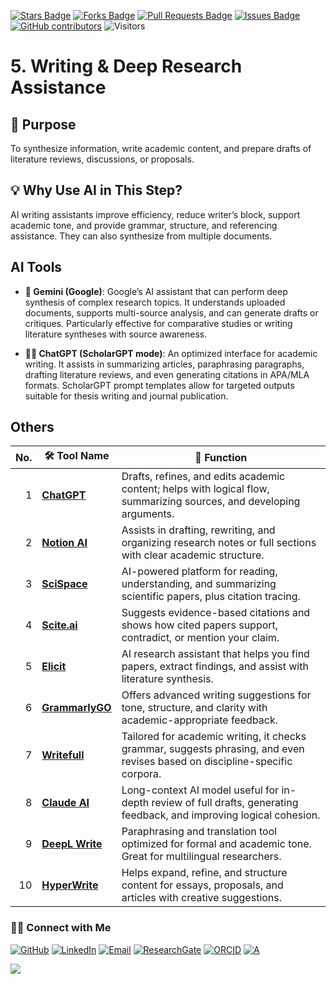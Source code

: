 <a href="https://github.com/drshahizan/short-course/stargazers"><img src="https://img.shields.io/github/stars/drshahizan/short-course" alt="Stars Badge"/></a>
<a href="https://github.com/drshahizan/short-course/network/members"><img src="https://img.shields.io/github/forks/drshahizan/short-course" alt="Forks Badge"/></a>
<a href="https://github.com/drshahizan/short-course/pulls"><img src="https://img.shields.io/github/issues-pr/drshahizan/short-course" alt="Pull Requests Badge"/></a>
<a href="https://github.com/drshahizan/short-course"><img src="https://img.shields.io/github/issues/drshahizan/short-course" alt="Issues Badge"/></a>
<a href="https://github.com/drshahizan/short-course/graphs/contributors"><img alt="GitHub contributors" src="https://img.shields.io/github/contributors/drshahizan/short-course?color=2b9348"></a>
![Visitors](https://api.visitorbadge.io/api/visitors?path=https%3A%2F%2Fgithub.com%2Fdrshahizan%2Fshort-course&labelColor=%23d9e3f0&countColor=%23697689&style=flat)

# 5. Writing & Deep Research Assistance

## 🔸 Purpose
To synthesize information, write academic content, and prepare drafts of literature reviews, discussions, or proposals.

## 💡 Why Use AI in This Step?
AI writing assistants improve efficiency, reduce writer’s block, support academic tone, and provide grammar, structure, and referencing assistance. They can also synthesize from multiple documents.

## AI Tools
* **🔬 Gemini (Google)**:
Google’s AI assistant that can perform deep synthesis of complex research topics. It understands uploaded documents, supports multi-source analysis, and can generate drafts or critiques. Particularly effective for comparative studies or writing literature syntheses with source awareness.

* **🧑‍🎓 ChatGPT (ScholarGPT mode)**:
An optimized interface for academic writing. It assists in summarizing articles, paraphrasing paragraphs, drafting literature reviews, and even generating citations in APA/MLA formats. ScholarGPT prompt templates allow for targeted outputs suitable for thesis writing and journal publication.

## Others

| No. | 🛠 **Tool Name**                                  | 📖 **Function**                                                                                                             |
| --: | ------------------------------------------------- | --------------------------------------------------------------------------------------------------------------------------- |
|   1 | [**ChatGPT**](https://chat.openai.com/)           | Drafts, refines, and edits academic content; helps with logical flow, summarizing sources, and developing arguments.        |
|   2 | [**Notion AI**](https://www.notion.so/product/ai) | Assists in drafting, rewriting, and organizing research notes or full sections with clear academic structure.               |
|   3 | [**SciSpace**](https://typeset.io/scispace/)      | AI-powered platform for reading, understanding, and summarizing scientific papers, plus citation tracing.                   |
|   4 | [**Scite.ai**](https://scite.ai/)                 | Suggests evidence-based citations and shows how cited papers support, contradict, or mention your claim.                    |
|   5 | [**Elicit**](https://elicit.org/)                 | AI research assistant that helps you find papers, extract findings, and assist with literature synthesis.                   |
|   6 | [**GrammarlyGO**](https://www.grammarly.com/go)   | Offers advanced writing suggestions for tone, structure, and clarity with academic-appropriate feedback.                    |
|   7 | [**Writefull**](https://writefull.com/)           | Tailored for academic writing, it checks grammar, suggests phrasing, and even revises based on discipline-specific corpora. |
|   8 | [**Claude AI**](https://claude.ai/)               | Long-context AI model useful for in-depth review of full drafts, generating feedback, and improving logical cohesion.       |
|   9 | [**DeepL Write**](https://www.deepl.com/write)    | Paraphrasing and translation tool optimized for formal and academic tone. Great for multilingual researchers.               |
|  10 | [**HyperWrite**](https://www.hyperwriteai.com/)   | Helps expand, refine, and structure content for essays, proposals, and articles with creative suggestions.                  |


### 🙌🏻 Connect with Me
<p align="left">
    <a href="https://github.com/drshahizan" target="_blank"><img alt="GitHub" src="https://img.shields.io/badge/-@drshahizan-181717?style=flat-square&logo=GitHub&logoColor=white"></a>
    <a href="https://www.linkedin.com/in/drshahizan" target="_blank"><img alt="LinkedIn" src="https://img.shields.io/badge/-drshahizan-blue?style=flat-square&logo=Linkedin&logoColor=white&link=https://www.linkedin.com/in/drshahizan/"></a>
    <a href="mailto:shahizan@utm.my" target="_blank"><img alt="Email" src="https://img.shields.io/badge/-shahizan@utm.my-c14438?style=flat-square&logo=Gmail&logoColor=white&link=mailto:shahizan@utm.my.com"></a>
    <a href="https://www.researchgate.net/profile/Mohd-Othman-28" target="_blank"><img alt="ResearchGate" src="https://img.shields.io/badge/-ResearchGate-00CCBB?style=flat-square&logo=ResearchGate&logoColor=white"></a>
    <a href="https://orcid.org/0000-0003-4261-1873" target="_blank"><img alt="ORCID" src="https://img.shields.io/badge/-ORCID-A6CE39?style=flat-square&logo=ORCID&logoColor=white"></a> 
 <a href="https://visitorbadge.io/status?path=https%3A%2F%2Fgithub.com%2Fdrshahizan" target="_blank"><img alt="A" src="https://api.visitorbadge.io/api/visitors?path=https%3A%2F%2Fgithub.com%2Fdrshahizan&labelColor=%23697689&countColor=%23555555&style=plastic"></a>
 
![](https://hit.yhype.me/github/profile?user_id=81284918)
</p>
